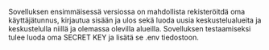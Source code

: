 Sovelluksen ensimmäisessä versiossa on mahdollista rekisteröitdä oma käyttäjätunnus, kirjautua sisään ja ulos sekä luoda uusia keskustelualueita ja keskustelulla niillä ja olemassa olevilla alueilla.
Sovelluksen testaamiseksi tulee luoda oma SECRET KEY ja lisätä se .env tiedostoon.
